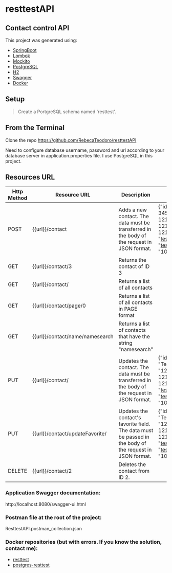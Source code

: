 # resttestAPI

## Contact control API

This project was generated using:

- [SpringBoot](https://spring.io/projects/spring-boot)
- [Lombok](https://projectlombok.org/)
- [Mockito](https://site.mockito.org/)
- [PostgreSQL](https://www.postgresql.org/)
- [H2](https://www.h2database.com/html/main.html)
- [Swagger](https://swagger.io/)
- [Docker](https://www.docker.com/)

## Setup
> Create a PortgreSQL schema named 'resttest'.

## From the Terminal 
Clone the repo https://github.com/RebecaTeodoro/resttestAPI

Need to configure database username, password and url according to your database server in application.properties file.
I use PostgreSQL in this project.



## Resources URL

| Http Method | Resource URL                    | Description                                                                                              | Body Content JSON example                                                                                                                                                                                                                                                 |
|-------------|---------------------------------|----------------------------------------------------------------------------------------------------------|--------------------------------------------------------------------------------------------------------------------------------------------------------------------------------------------------------------------------------------------------------------|
| POST        | {{url}}/contact                 | Adds a new contact. The data must be transferred in the body of the request in JSON format.              | {"id": "null","name": "Testando 345","commercialPhone": "1212-1212","homePhone": "1212-1212","cellPhone": "1212-1212","commercialEmail": "teste@teste.com.br","personalEmail": "teste@teste.com.br","dateOfBirth": "10-04-1989","favorite": true }           |
| GET         | {{url}}/contact/3               | Returns the contact of ID 3                                                                              |                                                                                                                                                                                                                                                              |
| GET         | {{url}}/contact/                | Returns a list of all contacts                                                                           |                                                                                                                                                                                                                                                              |
| GET         | {{url}}/contact/page/0          | Returns a list of all contacts in PAGE format                                                            |                                                                                                                                                                                                                                                              |
| GET         | {{url}}/contact/name/namesearch | Returns a list of contacts that have the string "namesearch"                                             |                                                                                                                                                                                                                                                              |
| PUT         | {{url}}/contact/                | Updates the contact. The data must be transferred in the body of the request in JSON format.             | {"id": "3","name test update": "Testando 345","commercialPhone": "1212-1212","homePhone": "1212-1212","cellPhone": "1212-1212","commercialEmail": "teste@teste.com.br","personalEmail": "teste@teste.com.br","dateOfBirth": "10-04-1989","favorite": true }  |
| PUT         | {{url}}/contact/updateFavorite/ | Updates the contact's favorite field. The data must be passed in the body of the request in JSON format. | {"id": "3","name test update": "Testando 345","commercialPhone": "1212-1212","homePhone": "1212-1212","cellPhone": "1212-1212","commercialEmail": "teste@teste.com.br","personalEmail": "teste@teste.com.br","dateOfBirth": "10-04-1989","favorite": false } |
| DELETE      | {{url}}/contact/2               | Deletes the contact from ID 2.                                                                           |                                                                                                                                                                                                                                                              |


### Application Swagger documentation:
http://localhost:8080/swagger-ui.html

### Postman file at the root of the project:
ResttestAPI.postman_collection.json

### Docker repositories (but with errors. If you know the solution, contact me):
- [resttest](https://hub.docker.com/repository/docker/rebecateodoro/resttest)
- [postgres-resttest](https://hub.docker.com/repository/docker/rebecateodoro/postgres-resttest)




